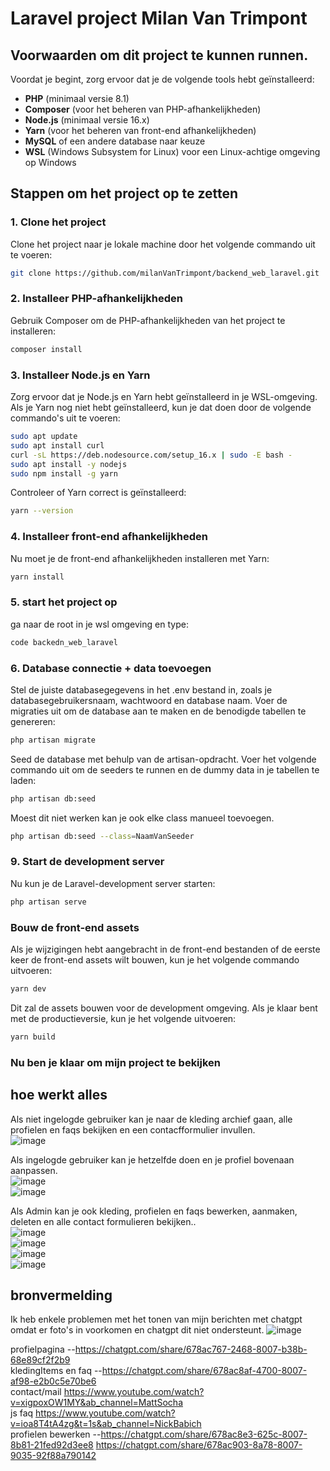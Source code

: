 # Laravel project Milan Van Trimpont

## Voorwaarden om dit project te kunnen runnen.

Voordat je begint, zorg ervoor dat je de volgende tools hebt geïnstalleerd:

- **PHP** (minimaal versie 8.1)
- **Composer** (voor het beheren van PHP-afhankelijkheden)
- **Node.js** (minimaal versie 16.x)
- **Yarn** (voor het beheren van front-end afhankelijkheden)
- **MySQL** of een andere database naar keuze
- **WSL** (Windows Subsystem for Linux) voor een Linux-achtige omgeving op Windows

## Stappen om het project op te zetten

### 1. Clone het project

Clone het project naar je lokale machine door het volgende commando uit te voeren:

```bash
git clone https://github.com/milanVanTrimpont/backend_web_laravel.git
```

### 2. Installeer PHP-afhankelijkheden

Gebruik Composer om de PHP-afhankelijkheden van het project te installeren:

```bash
composer install
```

### 3. Installeer Node.js en Yarn

Zorg ervoor dat je Node.js en Yarn hebt geïnstalleerd in je WSL-omgeving. Als je Yarn nog niet hebt geïnstalleerd, kun je dat doen door de volgende commando's uit te voeren:

```bash
sudo apt update
sudo apt install curl
curl -sL https://deb.nodesource.com/setup_16.x | sudo -E bash -
sudo apt install -y nodejs
sudo npm install -g yarn
```
Controleer of Yarn correct is geïnstalleerd:
```bash
yarn --version
```
### 4. Installeer front-end afhankelijkheden
Nu moet je de front-end afhankelijkheden installeren met Yarn:
```bash
yarn install
```
### 5. start het project op
ga naar de root in je wsl omgeving en type:
```bash
code backedn_web_laravel
```
### 6. Database connectie + data toevoegen
Stel de juiste databasegegevens in het .env bestand in, zoals je databasegebruikersnaam, wachtwoord en database naam. 
Voer de migraties uit om de database aan te maken en de benodigde tabellen te genereren:
```bash
php artisan migrate
```
Seed de database met behulp van de artisan-opdracht. Voer het volgende commando uit om de seeders te runnen en de dummy data in je tabellen te laden:
```bash
php artisan db:seed
```
Moest dit niet werken kan je ook elke class manueel toevoegen.
```bash
php artisan db:seed --class=NaamVanSeeder
```

### 9. Start de development server
Nu kun je de Laravel-development server starten:
```bash
php artisan serve
```

### Bouw de front-end assets
Als je wijzigingen hebt aangebracht in de front-end bestanden of de eerste keer de front-end assets wilt bouwen, kun je het volgende commando uitvoeren:
```bash
yarn dev
```
Dit zal de assets bouwen voor de development omgeving. Als je klaar bent met de productieversie, kun je het volgende uitvoeren:
```bash
yarn build
```
### Nu ben je klaar om mijn project te bekijken

## hoe werkt alles
Als niet ingelogde gebruiker kan je naar de kleding archief gaan, alle profielen en faqs bekijken en een contacfformulier invullen. <br>
![image](https://github.com/user-attachments/assets/e76229a6-54f7-4894-9f88-4e0c1cdce471) <br>

Als ingelogde gebruiker kan je hetzelfde doen en je profiel bovenaan aanpassen. <br>
![image](https://github.com/user-attachments/assets/366f42d6-8db8-4465-8082-c5c7448ab312) <br>
![image](https://github.com/user-attachments/assets/13c16c89-bc66-448a-a1b3-4d1cb4f7c2e8) <br>

Als Admin kan je ook kleding, profielen en faqs bewerken, aanmaken, deleten en alle contact formulieren bekijken.. <br>
![image](https://github.com/user-attachments/assets/d2bdd44e-71e5-40e8-b512-021f301afd7a)<br>
![image](https://github.com/user-attachments/assets/cfdd6de4-3e26-4224-851a-fe7a646ea126)<br>
![image](https://github.com/user-attachments/assets/109cab2d-66cb-4903-beb4-2714bf42edc3)<br>
![image](https://github.com/user-attachments/assets/07c4c4c7-2546-4dd6-a623-edf5f04ce7af)<br>


## bronvermelding
Ik heb enkele problemen met het tonen van mijn berichten met chatgpt omdat er foto's in voorkomen en chatgpt dit niet ondersteunt.
![image](https://github.com/user-attachments/assets/25a25b12-7ac3-423a-8ac8-4ee68e07055c)

profielpagina --https://chatgpt.com/share/678ac767-2468-8007-b38b-68e89cf2f2b9 <br>
kledingItems en faq --https://chatgpt.com/share/678ac8af-4700-8007-af98-e2b0c5e70be6 <br>
contact/mail https://www.youtube.com/watch?v=xigpoxOW1MY&ab_channel=MattSocha <br>
js faq https://www.youtube.com/watch?v=ioa8T4tA4zg&t=1s&ab_channel=NickBabich <br>
profielen bewerken --https://chatgpt.com/share/678ac8e3-625c-8007-8b81-21fed92d3ee8 https://chatgpt.com/share/678ac903-8a78-8007-9035-92f88a790142 <br>
